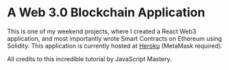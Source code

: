 # A Web 3.0 Blockchain Application
This is one of my weekend projects, where I created a React Web3 application, and most importantly wrote Smart Contracts on Ethereum using Solidity. 
This application is currently hosted at [Heroku](https://react-app-web3.herokuapp.com/) (MetaMask required).

All credits to this incredible tutorial by JavaScript Mastery.
